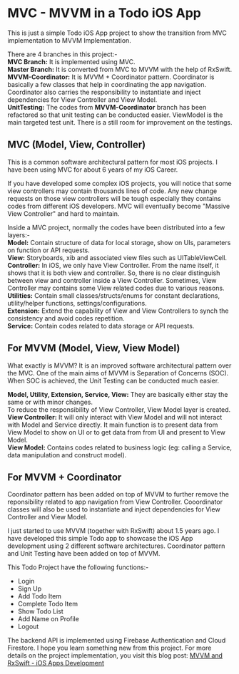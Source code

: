 # MVC - MVVM in a Todo iOS App

This is just a simple Todo iOS App project to show the transition from MVC implementation to MVVM Implementation. 

There are 4 branches in this project:-  
**MVC Branch:** It is implemented using MVC.  
**Master Branch:** It is converted from MVC to MVVM with the help of RxSwift.  
**MVVM-Coordinator:** It is MVVM + Coordinator pattern. Coordinator is basically a few classes that help in coordinating the app navigation. Coordinator also carries the responsibility to instantiate and inject dependencies for View Controller and View Model.  
**UnitTesting:** The codes from **MVVM-Coordinator** branch has been refactored so that unit testing can be conducted easier. ViewModel is the main targeted test unit. There is a still room for improvement on the testings.  

## MVC (Model, View, Controller)
This is a common software architectural pattern for most iOS projects. I have been using MVC for about 6 years of my iOS Career. 

If you have developed some complex iOS projects, you will notice that some view controllers may contain thousands lines of code. Any new change requests on those view controllers will be tough especially they contains codes from different iOS developers. MVC will eventually become "Massive View Controller" and hard to maintain.

Inside a MVC project, normally the codes have been distributed into a few layers:-  
**Model:** Contain structure of data for local storage, show on UIs, parameters on function or API requests.  
**View:** Storyboards, xib and associated view files such as UITableViewCell.  
**Controller:** In iOS, we only have View Controller. From the name itself, it shows that it is both view and controller. So, there is no clear distinguish between view and controller inside a View Controller. Sometimes, View Controller may contains some View related codes due to various reasons.  
**Utilities:** Contain small classes/structs/enums for constant declarations, utility/helper functions, settings/configurations.  
**Extension:** Extend the capability of View and View Controllers to synch the consistency and avoid codes repetition.  
**Service:** Contain codes related to data storage or API requests.  


## For MVVM (Model, View, View Model)
What exactly is MVVM? It is an improved software architectural pattern over the MVC. One of the main aims of MVVM is Separation of Concerns (SOC). When SOC is achieved, the Unit Testing can be conducted much easier.  

**Model, Utility, Extension, Service, View:** They are basically either stay the same or with minor changes.  
To reduce the responsibility of View Controller, View Model layer is created.  
**View Controller:** It will only interact with View Model and will not interact with Model and Service directly. It main function is to present data from View Model to show on UI or to get data from from UI and present to View Model.  
**View Model:** Contains codes related to business logic (eg: calling a Service, data manipulation and construct model).  


## For MVVM + Coordinator
Coordinator pattern has been added on top of MVVM to further remove the reponsibility related to app navigation from View Controller. Cooordinator classes will also be used to instantiate and inject dependencies for View Controller and View Model.  


I just started to use MVVM (together with RxSwift) about 1.5 years ago. I have developed this simple Todo app to showcase the iOS App development using 2 different software architectures. Coordinator pattern and Unit Testing have been added on top of MVVM.

This Todo Project have the following functions:-
- Login
- Sign Up
- Add Todo Item
- Complete Todo Item
- Show Todo List
- Add Name on Profile
- Logout

The backend API is implemented using Firebase Authentication and Cloud Firestore. I hope you learn something new from this project. For more details on the project implementation, you visit this blog post: [MVVM and RxSwift - iOS Apps Development](https://mobileoop.com/mvvm-and-rxswift-ios-apps-development)
